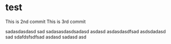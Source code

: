 test
====
This is 2nd commit
This is 3rd commit

sadasdasdasd
sad
sadasasdasdsadasd
asdasd
asdasdasdfsad
asdsdadasd
sad
sdafdsfsdfsad
asdasd
sadasd
asd
